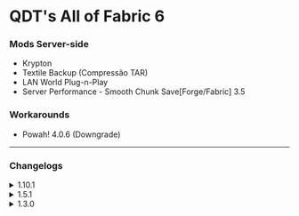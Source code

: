 # QDT's All of Fabric 6

### Mods Server-side
- Krypton
- Textile Backup (Compressão TAR)
- LAN World Plug-n-Play
- Server Performance - Smooth Chunk Save[Forge/Fabric] 3.5

### Workarounds
- Powah! 4.0.6 (Downgrade)

---
### Changelogs
<details>
<summary>1.10.1</summary>

  ### QDT's All of Fabric 6 1.10.1 v3 - 01/01/2024
  - Removido VoxelMap e reintroduzido o FTB Chunks pois foi determinado que os problemas de FPS anteriores não eram relacionados ao FTB Chunks; VoxelMap atual está bugado e foi descontinuado

  ### Adicionar esse mods
  - Cooking for Blockheads 13.3.4 (Atualizar)
  - Farming for Blockheads 11.3.5 (Atualizar)
  - Create Slice & Dice 2.3.2 (Atualizar)
  - FTB Quests 1902.5.7-build.326 (Atualizar)

  - FTB Chunks 1902.4.3-build.321
  - FTB XMod Compat 1.2.3
  - Max Enchant X 1.3

  ---
  ### QDT's All of Fabric 6 1.10.1 v2 - 31/12/2023
  - Recipes do BotanyPots foram arrumados

  ### Adicionar esse mods
  - Memory Leak Fix 1.1.2
  - More Culling 0.17
  - Exordium 1.0.2 (Renderiza o inventario num FPS menor)
  - Observable 3.3.1 (Ajuda a diagonsticar lag)

  ---
  ### QDT's All of Fabric 6 1.10.1 v1 - 30/12/2023

  Essa versão foi criada a partir de um upgrade da 1.5.1 portanto os mods manualmente adicionados anteriormente permaneceram
  
  ### Tirar alguns mods que foram adicionados na atualização
  - Spice of Fabric (Fabric) - Tem que comer comidas diferenciadas
  - Better Combat [Fabric & Forge] - Animação bonitinha
  - FTB Chunks

  ### Adicionar esse mods
  - Zenith 0.7.1 (Upgrade)
  - Immersive Aircraft 0.6.2 (Upgrade)

  - MC Dungeon Artifacts 1.5.3 (Acidentalmente removido durante o upgrade pra 1.5)

  ### Adicionar alguns mods que foram tirados durante as atualização pra evitar de quebrar o mundo
  - Snowy Spirit 2.1.13 (Upgrade)
  - MedievalWeapons 1.4.5 (Upgrade)
  - YUNG's Better Nether Fortresses 1.0.6 (Upgrade)
  - BotanyPots 9.0.42 (Upgrade)
  - BotanyTrees 5.0.8 (Upgrade)

  - Friends&Foes 2.0.6 (Substituto do Mob Vote 2022)
</details>

<details>
<summary>1.5.1</summary>

  ### QDT's All of Fabric 6 1.5.1 v3 - 30/03/2023

  ### Adicionar esse mods
  - Cull Less Leaves 1.0.6
  - Immersive Portals
  - Ring of Repair
  - Repair Kit
  - High-Speed Rail 0.0.2
  - Zenith
  - Sound Muffler (CurseForge)
  - Create Slice & Dice

  ### Atualizar esses mods
  - Building Wand (2.6.5)
  - Vinery (1.2.4)
  - Traveler's Backpack (8.2.19)
  - Mine Cells (1.4.0)

  ### Adicionar alguns mods que foram tirados na atualização pra evitar de quebrar o mundo
  - Snowy Spirit
  - More Frogs
  - MedievalWeapons 
  - Lil' Wings
  - Small Ships
  - Shroom Dealers!
  - Mob Vote 2022 [Fabric] - Sniffer, Rascal, Tuff Golem
  - YUNG's Better Nether Fortresses

  ### Tirar alguns mods que foram adicionados na atualização
  - Spice of Fabric (Fabric) - Tem que comer comidas - diferenciadas
  - Better Combat [Fabric & Forge] - Animação bonitinha
  - More Mob Variants - Adiciona mob bonitinho (opcional)
</details>

<details>
<summary>1.3.0</summary>
  
  ### QDT's All of Fabric 6 1.3.0 v1 - 22/03/2023
  - Downgrade pro Iris 1.4.0
  - Immersive Portals 2.3.1
  - Ring of Repair
  - Repair Kit 
  - Atualizar o Roughly Enough Items pra ultima versão (9.1.595)
  - High-Speed Rail (Uso pra Gravel)
  - MC Dungeon Artifacts
</details>
